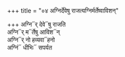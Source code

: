 +++
title = "०४ अग्निर्देवेषु राजत्यग्निर्मर्तेष्वाविशन्"

+++
अग्नि᳓र् देवे᳓षु राजति  
अग्नि᳓र् म᳓र्तेषु आविश᳓न्  
अग्नि᳓र् नो हव्यवा᳓हनो  
अग्निं᳓ धीभिः᳓ सपर्यत